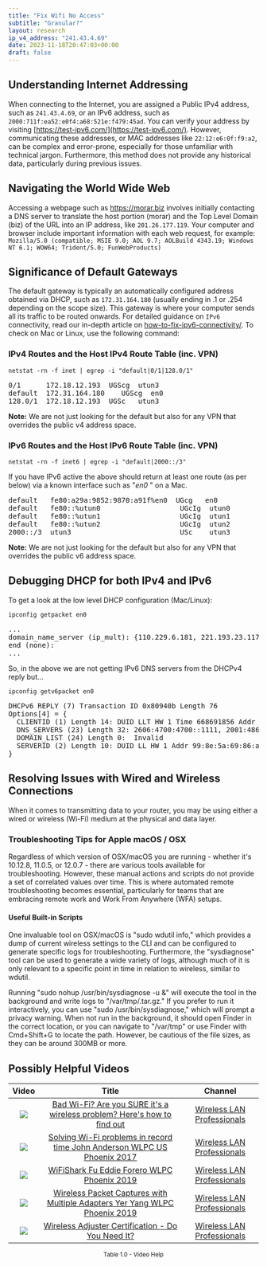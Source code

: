 ```yaml
---
title: "Fix Wifi No Access"
subtitle: "Granular?"
layout: research
ip_v4_address: "241.43.4.69"
date: 2023-11-18T20:47:03+00:00
draft: false
---
```


## Understanding Internet Addressing
When connecting to the Internet, you are assigned a Public IPv4 address, such as ```241.43.4.69```, or an IPv6 address, such as ```2000:711f:ea52:e0f4:a68:521e:f479:45ad```. You can verify your address by visiting [https://test-ipv6.com/](https://test-ipv6.com/). However, communicating these addresses, or MAC addresses like ```22:12:e6:0f:f9:a2```, can be complex and error-prone, especially for those unfamiliar with technical jargon. Furthermore, this method does not provide any historical data, particularly during previous issues.
## Navigating the World Wide Web
Accessing a webpage such as https://morar.biz involves initially contacting a DNS server to translate the host portion (morar) and the Top Level Domain (biz) of the URL into an IP address, like ```201.26.177.119```. Your computer and browser include important information with each web request, for example:
```Mozilla/5.0 (compatible; MSIE 9.0; AOL 9.7; AOLBuild 4343.19; Windows NT 6.1; WOW64; Trident/5.0; FunWebProducts)```
## Significance of Default Gateways
The default gateway is typically an automatically configured address obtained via DHCP, such as ```172.31.164.180``` (usually ending in .1 or .254 depending on the scope size). This gateway is where your computer sends all its traffic to be routed onwards. For detailed guidance on ```IPv6``` connectivity, read our in-depth article on [how-to-fix-ipv6-connectivity/](/blog/how-to-fix-ipv6-connectivity/). To check on Mac or Linux, use the following command:
<br>
### IPv4 Routes and the Host IPv4 Route Table (inc. VPN)
```netstat -rn -f inet | egrep -i "default|0/1|128.0/1"```

<pre>
0/1      172.18.12.193  UGScg  utun3
default  172.31.164.180    UGScg  en0
128.0/1  172.18.12.193  UGSc   utun3</pre>

**Note:** We are not just looking for the default but also for any VPN that overrides the public v4 address space.

### IPv6 Routes and the Host IPv6 Route Table (inc. VPN)
```netstat -rn -f inet6 | egrep -i "default|2000::/3"```

If you have IPv6 active the above should return at least one route (as per below) via a known interface such as "_en0_ " on a Mac. 

<pre>
default   fe80:a29a:9852:9870:a91f%en0  UGcg   en0
default   fe80::%utun0                   UGcIg  utun0
default   fe80::%utun1                   UGcIg  utun1
default   fe80::%utun2                   UGcIg  utun2
2000::/3  utun3                          USc    utun3</pre>

**Note:** We are not just looking for the default but also for any VPN that overrides the public v6 address space.
<br>

## Debugging DHCP for both IPv4 and IPv6

To get a look at the low level DHCP configuration (Mac/Linux): 

```ipconfig getpacket en0```

<pre>
...
domain_name_server (ip_mult): {110.229.6.181, 221.193.23.117}
end (none):
...</pre>

So, in the above we are not getting IPv6 DNS servers from the DHCPv4 reply but...

```ipconfig getv6packet en0```

<pre>
DHCPv6 REPLY (7) Transaction ID 0x80940b Length 76
Options[4] = {
  CLIENTID (1) Length 14: DUID LLT HW 1 Time 668691856 Addr 22:12:e6:0f:f9:a2
  DNS_SERVERS (23) Length 32: 2606:4700:4700::1111, 2001:4860:4860::8844
  DOMAIN_LIST (24) Length 0:  Invalid
  SERVERID (2) Length 10: DUID LL HW 1 Addr 99:8e:5a:69:86:ae
}</pre>




## Resolving Issues with Wired and Wireless Connections
When it comes to transmitting data to your router, you may be using either a wired or wireless (Wi-Fi) medium at the physical and data layer.
### Troubleshooting Tips for Apple macOS / OSX
Regardless of which version of OSX/macOS you are running - whether it's 10.12.8, 11.0.5, or 12.0.7 - there are various tools available for troubleshooting. However, these manual actions and scripts do not provide a set of correlated values over time. This is where automated remote troubleshooting becomes essential, particularly for teams that are embracing remote work and Work From Anywhere (WFA) setups.
#### Useful Built-in Scripts
One invaluable tool on OSX/macOS is "sudo wdutil info," which provides a dump of current wireless settings to the CLI and can be configured to generate specific logs for troubleshooting. Furthermore, the "sysdiagnose" tool can be used to generate a wide variety of logs, although much of it is only relevant to a specific point in time in relation to wireless, similar to wdutil.

Running "sudo nohup /usr/bin/sysdiagnose -u &" will execute the tool in the background and write logs to "/var/tmp/<blah>.tar.gz." If you prefer to run it interactively, you can use "sudo /usr/bin/sysdiagnose," which will prompt a privacy warning. When not run in the background, it should open Finder in the correct location, or you can navigate to "/var/tmp" or use Finder with Cmd+Shift+G to locate the path. However, be cautious of the file sizes, as they can be around 300MB or more.
## Possibly Helpful Videos

<link href="/plugins/lity/css/lity.min.css" rel="stylesheet">
<script src="/plugins/lity/js/lity.min.js"></script>
<div class="table1-start"></div>

|Video | Title | Channel |
| :---: | :---: | :---: |
|<a href="https://www.youtube.com/watch?v=1G4qihqHZJ0" data-lity><img src="https://i.ytimg.com/vi/1G4qihqHZJ0/default.jpg" class="img-fluid"></a>|<a href="https://www.youtube.com/watch?v=1G4qihqHZJ0" data-lity>Bad Wi-Fi? Are you SURE it&#39;s a wireless problem? Here&#39;s how to find out</a>|<a target="_blank" href="https://www.youtube.com/channel/UCIzBSS46vcqhwmBZ7ZpY-yg" >Wireless LAN Professionals</a>|
|<a href="https://www.youtube.com/watch?v=s0FBo08Sw4A" data-lity><img src="https://i.ytimg.com/vi/s0FBo08Sw4A/default.jpg" class="img-fluid"></a>|<a href="https://www.youtube.com/watch?v=s0FBo08Sw4A" data-lity>Solving Wi-Fi problems in record time   John Anderson   WLPC US Phoenix 2017</a>|<a target="_blank" href="https://www.youtube.com/channel/UCIzBSS46vcqhwmBZ7ZpY-yg" >Wireless LAN Professionals</a>|
|<a href="https://www.youtube.com/watch?v=5sSjGo2DZHc" data-lity><img src="https://i.ytimg.com/vi/5sSjGo2DZHc/default.jpg" class="img-fluid"></a>|<a href="https://www.youtube.com/watch?v=5sSjGo2DZHc" data-lity>WiFiShark Fu   Eddie Forero   WLPC Phoenix 2019</a>|<a target="_blank" href="https://www.youtube.com/channel/UCIzBSS46vcqhwmBZ7ZpY-yg" >Wireless LAN Professionals</a>|
|<a href="https://www.youtube.com/watch?v=9RzmyNRK9e4" data-lity><img src="https://i.ytimg.com/vi/9RzmyNRK9e4/default.jpg" class="img-fluid"></a>|<a href="https://www.youtube.com/watch?v=9RzmyNRK9e4" data-lity>Wireless Packet Captures with Multiple Adapters   Yer Yang   WLPC Phoenix 2019</a>|<a target="_blank" href="https://www.youtube.com/channel/UCIzBSS46vcqhwmBZ7ZpY-yg" >Wireless LAN Professionals</a>|
|<a href="https://www.youtube.com/watch?v=PVa0C60HgyM" data-lity><img src="https://i.ytimg.com/vi/PVa0C60HgyM/default.jpg" class="img-fluid"></a>|<a href="https://www.youtube.com/watch?v=PVa0C60HgyM" data-lity>Wireless Adjuster Certification - Do You Need It?</a>|<a target="_blank" href="https://www.youtube.com/channel/UCIzBSS46vcqhwmBZ7ZpY-yg" >Wireless LAN Professionals</a>|

<center><small>Table 1.0 - Video Help</small></center>
 <br>
<div class="table1-end"></div>
<script type="text/javascript">
(function() {
    $('div.table1-start').nextUntil('div.table1-end', 'table').addClass('table thead-dark table-striped table-responsive rounded').attr('id', 't1');
    $('#t1').find('thead').addClass('thead-dark');
})();
</script>
